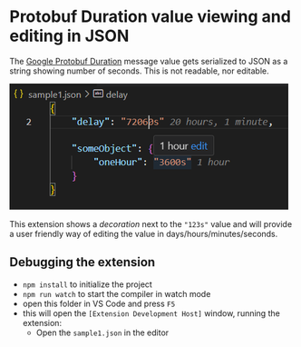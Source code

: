 # Protobuf Duration value viewing and editing in JSON

The [Google Protobuf Duration](https://googleapis.dev/nodejs/storagetransfer/latest/google.protobuf.Duration.html) message value gets serialized to JSON as a string showing number of seconds.
This is not readable, nor editable.

![preview](preview.png)

This extension shows a _decoration_ next to the `"123s"` value and will provide
a user friendly way of editing the value in days/hours/minutes/seconds.

## Debugging the extension

* `npm install` to initialize the project
* `npm run watch` to start the compiler in watch mode
* open this folder in VS Code and press `F5`
* this will open the `[Extension Development Host]` window, running the extension:
  * Open the `sample1.json` in the editor
